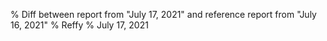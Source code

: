 % Diff between report from "July 17, 2021" and reference report from "July 16, 2021"
% Reffy
% July 17, 2021

